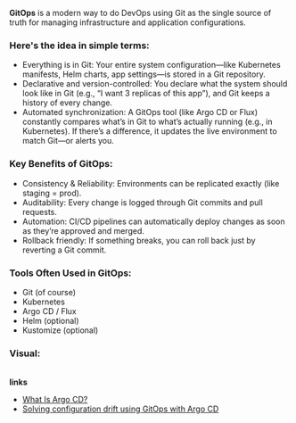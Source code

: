 **GitOps** is a modern way to do DevOps using Git as the single source of truth for managing infrastructure and application configurations.

### Here's the idea in simple terms:
- Everything is in Git: Your entire system configuration—like Kubernetes manifests, Helm charts, app settings—is stored in a Git repository.
- Declarative and version-controlled: You declare what the system should look like in Git (e.g., “I want 3 replicas of this app”), and Git keeps a history of every change.
- Automated synchronization: A GitOps tool (like Argo CD or Flux) constantly compares what’s in Git to what’s actually running (e.g., in Kubernetes). If there’s a difference, it updates the live environment to match Git—or alerts you.

### Key Benefits of GitOps:
- Consistency & Reliability: Environments can be replicated exactly (like staging = prod).
- Auditability: Every change is logged through Git commits and pull requests.
- Automation: CI/CD pipelines can automatically deploy changes as soon as they’re approved and merged.
- Rollback friendly: If something breaks, you can roll back just by reverting a Git commit.

### Tools Often Used in GitOps:
- Git (of course)
- Kubernetes
- Argo CD / Flux
- Helm (optional)
- Kustomize (optional)

### Visual:

   

<br>**links** 
- [What Is Argo CD?](https://argo-cd.readthedocs.io/en/stable/)
- [Solving configuration drift using GitOps with Argo CD](https://www.cncf.io/blog/2020/12/17/solving-configuration-drift-using-gitops-with-argo-cd/)


